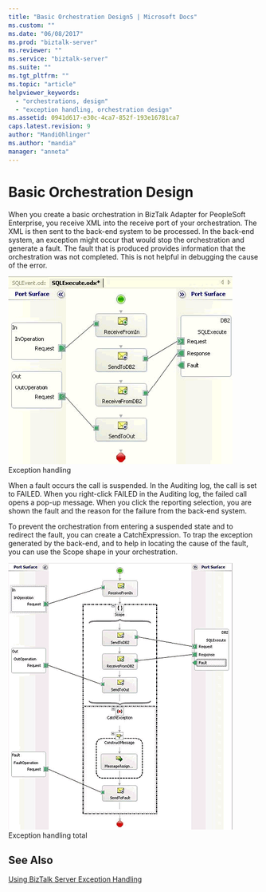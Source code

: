 ```yaml
---
title: "Basic Orchestration Design5 | Microsoft Docs"
ms.custom: ""
ms.date: "06/08/2017"
ms.prod: "biztalk-server"
ms.reviewer: ""
ms.service: "biztalk-server"
ms.suite: ""
ms.tgt_pltfrm: ""
ms.topic: "article"
helpviewer_keywords: 
  - "orchestrations, design"
  - "exception handling, orchestration design"
ms.assetid: 0941d617-e30c-4ca7-852f-193e16781ca7
caps.latest.revision: 9
author: "MandiOhlinger"
ms.author: "mandia"
manager: "anneta"
---
```

# Basic Orchestration Design
When you create a basic orchestration in BizTalk Adapter for PeopleSoft Enterprise, you receive XML into the receive port of your orchestration. The XML is then sent to the back-end system to be processed. In the back-end system, an exception might occur that would stop the orchestration and generate a fault. The fault that is produced provides information that the orchestration was not completed. This is not helpful in debugging the cause of the error.  
  
 ![](../core/media/siebeladapter-15-exceptionhandling-start.gif "SiebelAdapter_15_ExceptionHandling_Start")  
Exception handling  
  
 When a fault occurs the call is suspended. In the Auditing log, the call is set to FAILED. When you right-click FAILED in the Auditing log, the failed call opens a pop-up message. When you click the reporting selection, you are shown the fault and the reason for the failure from the back-end system.  
  
 To prevent the orchestration from entering a suspended state and to redirect the fault, you can create a CatchExpression. To trap the exception generated by the back-end, and to help in locating the cause of the fault, you can use the Scope shape in your orchestration.  
  
 ![](../core/media/siebeladapter-16-exceptionhandling-total.gif "SiebelAdapter_16_ExceptionHandling_Total")  
Exception handling total  
  
## See Also  
 [Using BizTalk Server Exception Handling](../core/using-biztalk-server-exception-handling2.md)